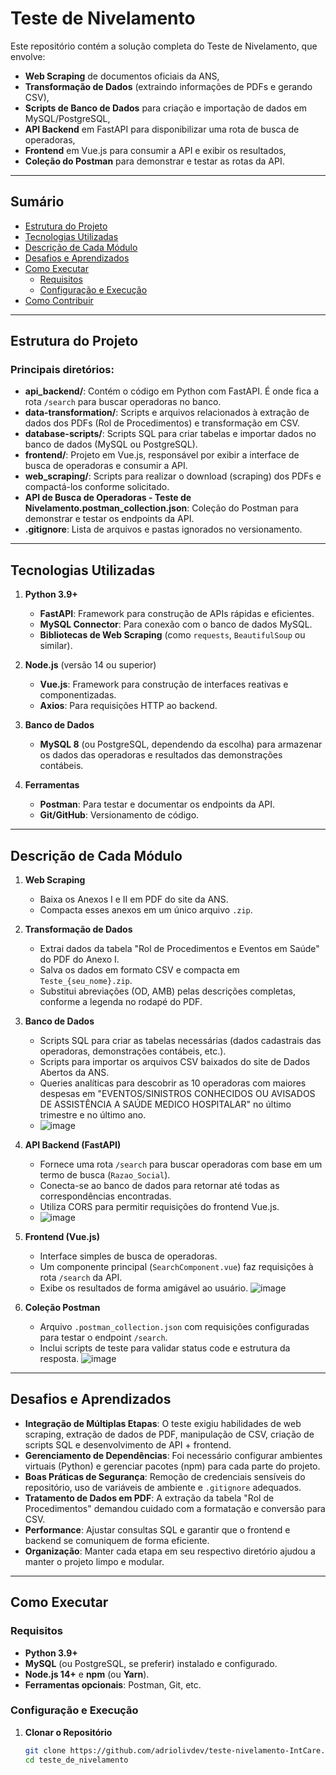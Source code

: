 # Teste de Nivelamento

Este repositório contém a solução completa do Teste de Nivelamento, que envolve:
- **Web Scraping** de documentos oficiais da ANS,
- **Transformação de Dados** (extraindo informações de PDFs e gerando CSV),
- **Scripts de Banco de Dados** para criação e importação de dados em MySQL/PostgreSQL,
- **API Backend** em FastAPI para disponibilizar uma rota de busca de operadoras,
- **Frontend** em Vue.js para consumir a API e exibir os resultados,
- **Coleção do Postman** para demonstrar e testar as rotas da API.

---

## Sumário

- [Estrutura do Projeto](#estrutura-do-projeto)
- [Tecnologias Utilizadas](#tecnologias-utilizadas)
- [Descrição de Cada Módulo](#descrição-de-cada-módulo)
- [Desafios e Aprendizados](#desafios-e-aprendizados)
- [Como Executar](#como-executar)
  - [Requisitos](#requisitos)
  - [Configuração e Execução](#configuração-e-execução)
- [Como Contribuir](#como-contribuir)


---

## Estrutura do Projeto



   




### Principais diretórios:

- **api_backend/**: Contém o código em Python com FastAPI. É onde fica a rota `/search` para buscar operadoras no banco.
- **data-transformation/**: Scripts e arquivos relacionados à extração de dados dos PDFs (Rol de Procedimentos) e transformação em CSV.
- **database-scripts/**: Scripts SQL para criar tabelas e importar dados no banco de dados (MySQL ou PostgreSQL).
- **frontend/**: Projeto em Vue.js, responsável por exibir a interface de busca de operadoras e consumir a API.
- **web_scraping/**: Scripts para realizar o download (scraping) dos PDFs e compactá-los conforme solicitado.
- **API de Busca de Operadoras - Teste de Nivelamento.postman_collection.json**: Coleção do Postman para demonstrar e testar os endpoints da API.
- **.gitignore**: Lista de arquivos e pastas ignorados no versionamento.

---

## Tecnologias Utilizadas

1. **Python 3.9+**  
   - **FastAPI**: Framework para construção de APIs rápidas e eficientes.  
   - **MySQL Connector**: Para conexão com o banco de dados MySQL.  
   - **Bibliotecas de Web Scraping** (como `requests`, `BeautifulSoup` ou similar).

2. **Node.js** (versão 14 ou superior)  
   - **Vue.js**: Framework para construção de interfaces reativas e componentizadas.  
   - **Axios**: Para requisições HTTP ao backend.

3. **Banco de Dados**  
   - **MySQL 8** (ou PostgreSQL, dependendo da escolha) para armazenar os dados das operadoras e resultados das demonstrações contábeis.

4. **Ferramentas**  
   - **Postman**: Para testar e documentar os endpoints da API.  
   - **Git/GitHub**: Versionamento de código.

---

## Descrição de Cada Módulo

1. **Web Scraping**  
   - Baixa os Anexos I e II em PDF do site da ANS.  
   - Compacta esses anexos em um único arquivo `.zip`.

2. **Transformação de Dados**  
   - Extrai dados da tabela "Rol de Procedimentos e Eventos em Saúde" do PDF do Anexo I.  
   - Salva os dados em formato CSV e compacta em `Teste_{seu_nome}.zip`.  
   - Substitui abreviações (OD, AMB) pelas descrições completas, conforme a legenda no rodapé do PDF.

3. **Banco de Dados**  
   - Scripts SQL para criar as tabelas necessárias (dados cadastrais das operadoras, demonstrações contábeis, etc.).  
   - Scripts para importar os arquivos CSV baixados do site de Dados Abertos da ANS.  
   - Queries analíticas para descobrir as 10 operadoras com maiores despesas em "EVENTOS/SINISTROS CONHECIDOS OU AVISADOS DE ASSISTÊNCIA A SAÚDE MEDICO HOSPITALAR" no último trimestre e no último ano.
   - ![image](https://github.com/user-attachments/assets/8073af82-8d39-4cef-9617-41fe996e7cf9)


4. **API Backend (FastAPI)**  
   - Fornece uma rota `/search` para buscar operadoras com base em um termo de busca (`Razao_Social`).  
   - Conecta-se ao banco de dados para retornar até todas as correspondências encontradas.  
   - Utiliza CORS para permitir requisições do frontend Vue.js.
   - ![image](https://github.com/user-attachments/assets/0ed89303-1027-42dd-ba79-4d9f36eb4e01)


5. **Frontend (Vue.js)**  
   - Interface simples de busca de operadoras.  
   - Um componente principal (`SearchComponent.vue`) faz requisições à rota `/search` da API.  
   - Exibe os resultados de forma amigável ao usuário.
![image](https://github.com/user-attachments/assets/52b3796a-431f-4b48-b072-67335f722e93)


6. **Coleção Postman**  
   - Arquivo `.postman_collection.json` com requisições configuradas para testar o endpoint `/search`.  
   - Inclui scripts de teste para validar status code e estrutura da resposta.
![image](https://github.com/user-attachments/assets/78ec15fb-311a-4e38-9ed8-9c99ba0417ca)


---

## Desafios e Aprendizados

- **Integração de Múltiplas Etapas**: O teste exigiu habilidades de web scraping, extração de dados de PDF, manipulação de CSV, criação de scripts SQL e desenvolvimento de API + frontend.
- **Gerenciamento de Dependências**: Foi necessário configurar ambientes virtuais (Python) e gerenciar pacotes (npm) para cada parte do projeto.
- **Boas Práticas de Segurança**: Remoção de credenciais sensíveis do repositório, uso de variáveis de ambiente e `.gitignore` adequados.
- **Tratamento de Dados em PDF**: A extração da tabela "Rol de Procedimentos" demandou cuidado com a formatação e conversão para CSV.
- **Performance**: Ajustar consultas SQL e garantir que o frontend e backend se comuniquem de forma eficiente.
- **Organização**: Manter cada etapa em seu respectivo diretório ajudou a manter o projeto limpo e modular.

---

## Como Executar

### Requisitos

- **Python 3.9+**  
- **MySQL** (ou PostgreSQL, se preferir) instalado e configurado.
- **Node.js 14+** e **npm** (ou **Yarn**).
- **Ferramentas opcionais**: Postman, Git, etc.

### Configuração e Execução

1. **Clonar o Repositório**  
   ```bash
   git clone https://github.com/adriolivdev/teste-nivelamento-IntCare.git
   cd teste_de_nivelamento
